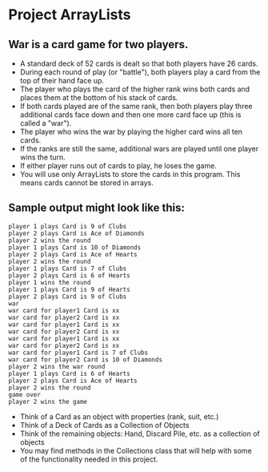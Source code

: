 # Project ArrayLists

## War is a card game for two players.
* A standard deck of 52 cards is dealt so that both players have 26 cards.
* During each round of play (or "battle"), both players play a card from the top of their hand face up.
* The player who plays the card of the higher rank wins both cards and places them at the bottom of his stack of cards.
* If both cards played are of the same rank, then both players play three additional cards face down and then one more card face up (this is called a "war").
* The player who wins the war by playing the higher card wins all ten cards.
* If the ranks are still the same, additional wars are played until one player wins the turn.
* If either player runs out of cards to play, he loses the game.
* You will use only ArrayLists to store the cards in this program. This means cards cannot be stored in arrays.

## Sample output might look like this:

```
player 1 plays Card is 9 of Clubs
player 2 plays Card is Ace of Diamonds
player 2 wins the round
player 1 plays Card is 10 of Diamonds
player 2 plays Card is Ace of Hearts
player 2 wins the round
player 1 plays Card is 7 of Clubs
player 2 plays Card is 6 of Hearts
player 1 wins the round
player 1 plays Card is 9 of Hearts
player 2 plays Card is 9 of Clubs
war
war card for player1 Card is xx
war card for player2 Card is xx
war card for player1 Card is xx
war card for player2 Card is xx
war card for player1 Card is xx
war card for player2 Card is xx
war card for player1 Card is 7 of Clubs
war card for player2 Card is 10 of Diamonds
player 2 wins the war round
player 1 plays Card is 6 of Hearts
player 2 plays Card is Ace of Hearts
player 2 wins the round
game over
player 2 wins the game
```

* Think of a Card as an object with properties (rank, suit, etc.)
* Think of a Deck of Cards as a Collection of Objects
* Think of the remaining objects: Hand, Discard Pile, etc. as a collection of objects
* You may find methods in the Collections class that will help with some of the functionality needed in this project.
